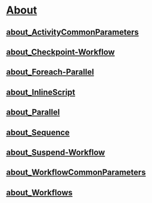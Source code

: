 #  [About]()
##  [about_ActivityCommonParameters](about_ActivityCommonParameters.md)
##  [about_Checkpoint-Workflow](about_Checkpoint-Workflow.md)
##  [about_Foreach-Parallel](about_Foreach-Parallel.md)
##  [about_InlineScript](about_InlineScript.md)
##  [about_Parallel](about_Parallel.md)
##  [about_Sequence](about_Sequence.md)
##  [about_Suspend-Workflow](about_Suspend-Workflow.md)
##  [about_WorkflowCommonParameters](about_WorkflowCommonParameters.md)
##  [about_Workflows](about_Workflows.md)
